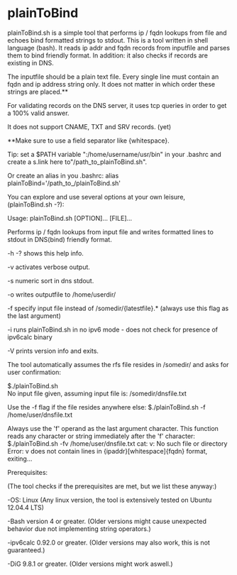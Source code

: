 plainToBind
===========

plainToBind.sh is a simple tool that performs ip / fqdn lookups from file and echoes bind formatted strings to stdout.
This is a tool written in shell language (bash). It reads ip addr and fqdn records from inputfile and parses them to bind friendly format. In addition: it also checks if records are existing in DNS.

The inputfile should be a plain text file. Every single line must contain an fqdn and ip address string only. It does not matter in which order these strings are placed.**

For validating records on the DNS server, it uses tcp queries in order to get a 100% valid answer.

It does not support CNAME, TXT and SRV records. (yet)

**Make sure to use a field separator like {whitespace}.

Tip: set a $PATH variable ":/home/username/usr/bin" in your .bashrc and create a s.link here to"/path_to_plainToBind.sh".

Or create an alias in you .bashrc: alias plainToBind='/path_to_/plainToBind.sh'

 
You can explore and use several options at your own leisure, (plainToBind.sh -?):

Usage: plainToBind.sh [OPTION]... [FILE]...


Performs ip / fqdn lookups from input file and writes formatted lines to stdout in DNS(bind) friendly format.

 

  -h -?             shows this help info.

 

  -v                activates verbose output.

 

  -s                numeric sort in dns stdout.

 

  -o                writes outputfile to /home/userdir/

 

  -f                specify input file instead of /somedir/{latestfile}.* (always use this flag as the last argument)
 


  -i                runs plainToBind.sh in no ipv6 mode - does not check for presence of ipv6calc binary

 

  -V                prints version info and exits.

 
The tool automatically assumes the rfs file resides in /somedir/ and asks for user confirmation:

$./plainToBind.sh   
No input file given, assuming input file is: /somedir/dnsfile.txt

 
Use the -f flag if the file resides anywhere else:
$./plainToBind.sh -f /home/user/dnsfile.txt

 
Always use the 'f' operand as the last argument character. This function reads any character or string immediately after the 'f' character:
$./plainToBind.sh -fv /home/user/dnsfile.txt
cat: v: No such file or directory
Error: v does not contain lines in {ipaddr}[whitespace]{fqdn} format, exiting...

 
Prerequisites:

(The tool checks if the prerequisites are met, but we list these anyway:)

-OS: Linux (Any linux version, the tool is extensively tested on Ubuntu 12.04.4 LTS)

-Bash version 4 or greater. (Older versions might cause unexpected behavior due not implementing string operators.)

-ipv6calc 0.92.0 or greater. (Older versions may also work, this is not guaranteed.)

-DiG 9.8.1 or greater. (Older versions might work aswell.)
